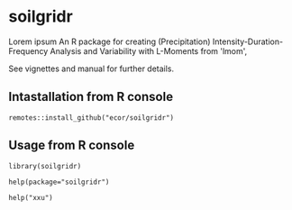 # soilgridr
Lorem ipsum 
An R package for creating (Precipitation) Intensity-Duration-Frequency Analysis and Variability with
L-Moments from 'lmom', 

See vignettes and manual for further details.

## Intastallation from R console 

```
remotes::install_github("ecor/soilgridr")
```

## Usage from R console 

```
library(soilgridr)

help(package="soilgridr")

help("xxu") 

```

